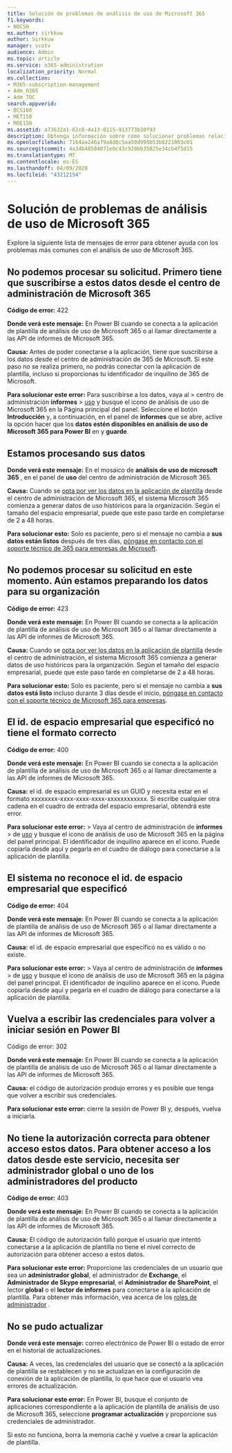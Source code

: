 ```yaml
---
title: Solución de problemas de análisis de uso de Microsoft 365
f1.keywords:
- NOCSH
ms.author: sirkkuw
author: Sirkkuw
manager: scotv
audience: Admin
ms.topic: article
ms.service: o365-administration
localization_priority: Normal
ms.collection:
- M365-subscription-management
- Adm_O365
- Adm_TOC
search.appverid:
- BCS160
- MET150
- MOE150
ms.assetid: a73632a1-62c8-4a13-8115-913773b30f93
description: Obtenga información sobre cómo solucionar problemas relacionados con la aplicación de plantilla de análisis de uso de Microsoft 365.
ms.openlocfilehash: 7164aa246a79a8d8c5aa50d995b53b6221003c01
ms.sourcegitcommit: 4a34b48584071e0c43c920bb35025e34cb4f5d15
ms.translationtype: MT
ms.contentlocale: es-ES
ms.lasthandoff: 04/09/2020
ms.locfileid: "43212154"
---
```

# <a name="troubleshooting-microsoft-365-usage-analytics"></a>Solución de problemas de análisis de uso de Microsoft 365

Explore la siguiente lista de mensajes de error para obtener ayuda con los problemas más comunes con el análisis de uso de Microsoft 365.
  
    
## <a name="we-are-unable-to-process-your-request-you-have-to-first-subscribe-to-this-data-from-the-microsoft-365-admin-center"></a>No podemos procesar su solicitud. Primero tiene que suscribirse a estos datos desde el centro de administración de Microsoft 365

 **Código de error:** 422 
  
 **Donde verá este mensaje:** En Power BI cuando se conecta a la aplicación de plantilla de análisis de uso de Microsoft 365 o al llamar directamente a las API de informes de Microsoft 365. 
  
 **Causa:** Antes de poder conectarse a la aplicación, tiene que suscribirse a los datos desde el centro de administración de 365 de Microsoft. Si este paso no se realiza primero, no podrás conectar con la aplicación de plantilla, incluso si proporcionas tu identificador de inquilino de 365 de Microsoft. 
  
 **Para solucionar este error:** Para suscribirse a los datos, vaya al \> centro de administración **informes** \> <a href="https://go.microsoft.com/fwlink/p/?linkid=2074756" target="_blank">uso</a> y busque el icono de análisis de uso de Microsoft 365 en la Página principal del panel. Seleccione el botón **Introducción** y, a continuación, en el panel de **informes** que se abre, active la opción hacer que los **datos estén disponibles en análisis de uso de Microsoft 365 para Power BI** en y **guarde**.
  
## <a name="we-are-processing-your-data"></a>Estamos procesando sus datos

 **Donde verá este mensaje:** En el mosaico de **análisis de uso de microsoft 365** , en el panel de **uso** del centro de administración de Microsoft 365. 
  
 **Causa:** Cuando se [opta por ver los datos en la aplicación de plantilla](enable-usage-analytics.md) desde el centro de administración de Microsoft 365, el sistema Microsoft 365 comienza a generar datos de uso históricos para la organización. Según el tamaño del espacio empresarial, puede que este paso tarde en completarse de 2 a 48 horas. 
  
 **Para solucionar esto:** Solo es paciente, pero si el mensaje no cambia a **sus datos están listos** después de tres días, [póngase en contacto con el soporte técnico de 365 para empresas de Microsoft](../contact-support-for-business-products.md).
  
## <a name="we-are-unable-to-process-your-request-at-this-time-we-are-still-preparing-the-data-for-your-organization"></a>No podemos procesar su solicitud en este momento. Aún estamos preparando los datos para su organización

 **Código de error:** 423 
  
 **Donde verá este mensaje:** En Power BI cuando se conecta a la aplicación de plantilla de análisis de uso de Microsoft 365 o al llamar directamente a las API de informes de Microsoft 365. 
  
 **Causa:** Cuando se [opta por ver los datos en la aplicación de plantilla](enable-usage-analytics.md) desde el centro de administración, el sistema Microsoft 365 comienza a generar datos de uso históricos para la organización. Según el tamaño del espacio empresarial, puede que este paso tarde en completarse de 2 a 48 horas. 
  
 **Para solucionar esto:** Solo es paciente, pero si el mensaje no cambia a **sus datos está listo** incluso durante 3 días desde el inicio, [póngase en contacto con el soporte técnico de Microsoft 365 para empresas](../contact-support-for-business-products.md).
  
## <a name="the-tenant-id-you-provided-is-not-in-the-correct-format"></a>El id. de espacio empresarial que especificó no tiene el formato correcto

 **Código de error:** 400 
  
 **Donde verá este mensaje:** En Power BI cuando se conecta a la aplicación de plantilla de análisis de uso de Microsoft 365 o al llamar directamente a las API de informes de Microsoft 365. 
  
 **Causa:** el id. de espacio empresarial es un GUID y necesita estar en el formato xxxxxxxx-xxxx-xxxx-xxxx-xxxxxxxxxxxx. Si escribe cualquier otra cadena en el cuadro de entrada del espacio empresarial, obtendrá este error. 
  
 **Para solucionar este error:** \> Vaya al centro de administración de **informes** \> de <a href="https://go.microsoft.com/fwlink/p/?linkid=2074756" target="_blank">uso</a> y busque el icono de análisis de uso de Microsoft 365 en la página del panel principal. El identificador de inquilino aparece en el icono. Puede copiarla desde aquí y pegarla en el cuadro de diálogo para conectarse a la aplicación de plantilla. 
  
## <a name="the-tenant-id-you-provided-is-not-recognized-by-our-system"></a>El sistema no reconoce el id. de espacio empresarial que especificó

 **Código de error:** 404 
  
 **Donde verá este mensaje:** En Power BI cuando se conecta a la aplicación de plantilla de análisis de uso de Microsoft 365 o al llamar directamente a las API de informes de Microsoft 365. 
  
 **Causa:** el id. de espacio empresarial que especificó no es válido o no existe. 
  
 **Para solucionar este error:** \> Vaya al centro de administración de **informes** \> de <a href="https://go.microsoft.com/fwlink/p/?linkid=2074756" target="_blank">uso</a> y busque el icono de análisis de uso de Microsoft 365 en la página del panel principal. El identificador de inquilino aparece en el icono. Puede copiarla desde aquí y pegarla en el cuadro de diálogo para conectarse a la aplicación de plantilla. 
  
## <a name="please-re-enter-your-credentials-to-sign-in-to-power-bi-again"></a>Vuelva a escribir las credenciales para volver a iniciar sesión en Power BI

Código de error: 302
  
 **Donde verá este mensaje:** En Power BI cuando se conecta a la aplicación de plantilla de análisis de uso de Microsoft 365 o al llamar directamente a las API de informes de Microsoft 365. 
  
 **Causa:** el código de autorización produjo errores y es posible que tenga que volver a escribir sus credenciales. 
  
 **Para solucionar este error:** cierre la sesión de Power BI y, después, vuelva a iniciarla. 
  
## <a name="you-do-not-have-the-right-authorization-to-access-to-this-data-to-be-able-to-gain-access-to-the-data-from-this-service-you-need-to-be-either-a-global-admin-or-any-one-of-the-product-admins"></a>No tiene la autorización correcta para obtener acceso estos datos. Para obtener acceso a los datos desde este servicio, necesita ser administrador global o uno de los administradores del producto

 **Código de error:** 403 
  
 **Donde verá este mensaje:** En Power BI cuando se conecta a la aplicación de plantilla de análisis de uso de Microsoft 365 o al llamar directamente a las API de informes de Microsoft 365. 
  
 **Causa:** El código de autorización falló porque el usuario que intentó conectarse a la aplicación de plantilla no tiene el nivel correcto de autorización para obtener acceso a estos datos. 
  
 **Para solucionar este error:** Proporcione las credenciales de un usuario que sea un **administrador global**, el administrador de **Exchange**, el **Administrador de Skype empresarial**, el **Administrador de SharePoint**, el lector **global** o el **lector de informes** para conectarse a la aplicación de plantilla. Para obtener más información, vea acerca de los [roles de administrador](../add-users/about-admin-roles.md) . 
  
## <a name="refresh-failed"></a>No se pudo actualizar

 **Donde verá este mensaje:** correo electrónico de Power BI o estado de error en el historial de actualizaciones. 
  
 **Causa:** A veces, las credenciales del usuario que se conectó a la aplicación de plantilla se restablecen y no se actualizan en la configuración de conexión de la aplicación de plantilla, lo que hace que el usuario vea errores de actualización. 
  
 **Para solucionar este error:** En Power BI, busque el conjunto de aplicaciones correspondiente a la aplicación de plantilla de análisis de uso de Microsoft 365, seleccione **programar actualización** y proporcione sus credenciales de administrador. 
  
Si esto no funciona, borra la memoria caché y vuelve a crear la aplicación de plantilla.
  
  

